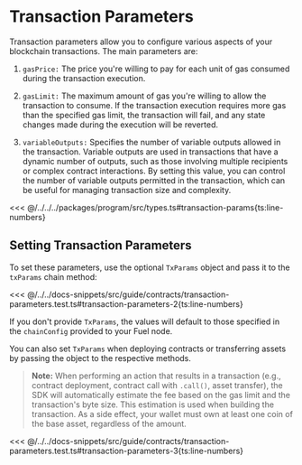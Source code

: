# Transaction Parameters

Transaction parameters allow you to configure various aspects of your blockchain transactions. The main parameters are:

1. `gasPrice:` The price you're willing to pay for each unit of gas consumed during the transaction execution.

2. `gasLimit:` The maximum amount of gas you're willing to allow the transaction to consume. If the transaction execution requires more gas than the specified gas limit, the transaction will fail, and any state changes made during the execution will be reverted.

3. `variableOutputs:` Specifies the number of variable outputs allowed in the transaction. Variable outputs are used in transactions that have a dynamic number of outputs, such as those involving multiple recipients or complex contract interactions. By setting this value, you can control the number of variable outputs permitted in the transaction, which can be useful for managing transaction size and complexity.

<<< @/../../../packages/program/src/types.ts#transaction-params{ts:line-numbers}

## Setting Transaction Parameters

To set these parameters, use the optional `TxParams` object and pass it to the `txParams` chain method:

<<< @/../../docs-snippets/src/guide/contracts/transaction-parameters.test.ts#transaction-parameters-2{ts:line-numbers}

If you don't provide `TxParams`, the values will default to those specified in the `chainConfig` provided to your Fuel node.

You can also set `TxParams` when deploying contracts or transferring assets by passing the object to the respective methods.

> **Note:** When performing an action that results in a transaction (e.g., contract deployment, contract call with `.call()`, asset transfer), the SDK will automatically estimate the fee based on the gas limit and the transaction's byte size. This estimation is used when building the transaction. As a side effect, your wallet must own at least one coin of the base asset, regardless of the amount.

<<< @/../../docs-snippets/src/guide/contracts/transaction-parameters.test.ts#transaction-parameters-3{ts:line-numbers}
